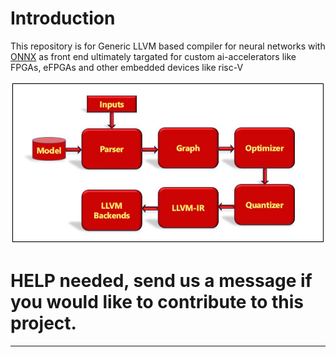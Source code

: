 # Introduction

This repository is for Generic LLVM based compiler for neural networks with [ONNX](https://onnx.ai/) as front end ultimately targated for custom ai-accelerators like FPGAs, eFPGAs and other embedded devices like risc-V

![dnn Compiler Architecture](misc/dnnCompilerArch.jpg)

# HELP needed, send us a message if you would like to contribute to this project.

---

